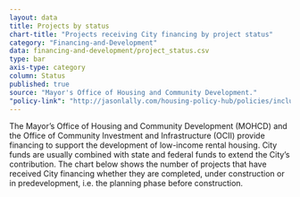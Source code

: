 ```yaml
---
layout: data
title: Projects by status
chart-title: "Projects receiving City financing by project status"
category: "Financing-and-Development"
data: financing-and-development/project_status.csv
type: bar
axis-type: category
column: Status
published: true
source: "Mayor's Office of Housing and Community Development."
"policy-link": "http://jasonlally.com/housing-policy-hub/policies/inclusionary-housing/"
---
```

The Mayor’s Office of Housing and Community Development (MOHCD) and the Office of Community Investment and Infrastructure (OCII) provide financing to support the development of low-income rental housing. City funds are usually combined with state and federal funds to extend the City’s contribution. The chart below shows the number of projects that have received City financing whether they are completed, under construction or in predevelopment, i.e. the planning phase before construction.